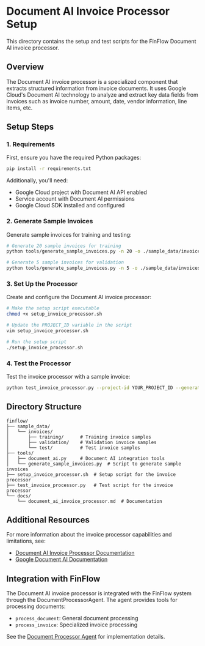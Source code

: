 # Document AI Invoice Processor Setup

This directory contains the setup and test scripts for the FinFlow Document AI invoice processor.

## Overview

The Document AI invoice processor is a specialized component that extracts structured information from invoice documents. It uses Google Cloud's Document AI technology to analyze and extract key data fields from invoices such as invoice number, amount, date, vendor information, line items, etc.

## Setup Steps

### 1. Requirements

First, ensure you have the required Python packages:

```bash
pip install -r requirements.txt
```

Additionally, you'll need:
- Google Cloud project with Document AI API enabled
- Service account with Document AI permissions
- Google Cloud SDK installed and configured

### 2. Generate Sample Invoices

Generate sample invoices for training and testing:

```bash
# Generate 20 sample invoices for training
python tools/generate_sample_invoices.py -n 20 -o ./sample_data/invoices/training

# Generate 5 sample invoices for validation
python tools/generate_sample_invoices.py -n 5 -o ./sample_data/invoices/validation
```

### 3. Set Up the Processor

Create and configure the Document AI invoice processor:

```bash
# Make the setup script executable
chmod +x setup_invoice_processor.sh

# Update the PROJECT_ID variable in the script
vim setup_invoice_processor.sh

# Run the setup script
./setup_invoice_processor.sh
```

### 4. Test the Processor

Test the invoice processor with a sample invoice:

```bash
python test_invoice_processor.py --project-id YOUR_PROJECT_ID --generate-sample
```

## Directory Structure

```
finflow/
├── sample_data/
│   └── invoices/
│       ├── training/      # Training invoice samples
│       ├── validation/    # Validation invoice samples
│       └── test/          # Test invoice samples
├── tools/
│   ├── document_ai.py     # Document AI integration tools
│   └── generate_sample_invoices.py  # Script to generate sample invoices
├── setup_invoice_processor.sh  # Setup script for the invoice processor
├── test_invoice_processor.py   # Test script for the invoice processor
└── docs/
    └── document_ai_invoice_processor.md  # Documentation
```

## Additional Resources

For more information about the invoice processor capabilities and limitations, see:

- [Document AI Invoice Processor Documentation](./docs/document_ai_invoice_processor.md)
- [Google Document AI Documentation](https://cloud.google.com/document-ai)

## Integration with FinFlow

The Document AI invoice processor is integrated with the FinFlow system through the DocumentProcessorAgent. The agent provides tools for processing documents:

- `process_document`: General document processing
- `process_invoice`: Specialized invoice processing

See the [Document Processor Agent](./agents/document_processor.py) for implementation details.
